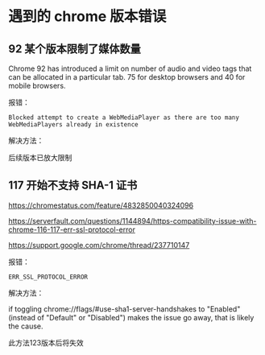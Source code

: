 # 遇到的 chrome 版本错误

## 92 某个版本限制了媒体数量

Chrome 92 has introduced a limit on number of audio and video tags that can be allocated in a particular tab. 75 for desktop browsers and 40 for mobile browsers.

报错：

```
Blocked attempt to create a WebMediaPlayer as there are too many WebMediaPlayers already in existence
```

解决方法：

后续版本已放大限制

## 117 开始不支持 SHA-1 证书

<https://chromestatus.com/feature/4832850040324096>

<https://serverfault.com/questions/1144894/https-compatibility-issue-with-chrome-116-117-err-ssl-protocol-error>

<https://support.google.com/chrome/thread/237710147>

报错：

```
ERR_SSL_PROTOCOL_ERROR
```

解决方法：

if toggling chrome://flags/#use-sha1-server-handshakes to "Enabled" (instead of "Default" or "Disabled") makes the issue go away, that is likely the cause.

此方法123版本后将失效
